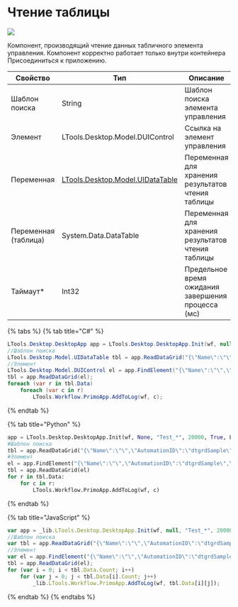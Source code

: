 # Чтение таблицы

![](../../resources/basic/desktop/image-(93).png)

Компонент, производящий чтение данных табличного элемента управления. Компонент корректно работает только внутри контейнера Присоединиться к приложению.

| Свойство             | Тип                                                          | Описание                                           |
| -------------------- | ------------------------------------------------------------ | -------------------------------------------------- |
| Шаблон поиска        | String                                                       | Шаблон поиска элемента управления                  |
| Элемент              | LTools.Desktop.Model.DUIControl                              | Ссылка на элемент управления                       |
| Переменная           | [LTools.Desktop.Model.UIDataTable](datatypes/uidatatable.md) | Переменная для хранения результатов чтения таблицы |
| Переменная (таблица) | System.Data.DataTable                                        | Переменная для хранения результатов чтения таблицы |
| Таймаут\*            | Int32                                                        | Предельное время ожидания завершения процесса (мс) |

{% tabs %}
{% tab title="C#" %}
```csharp
LTools.Desktop.DesktopApp app = LTools.Desktop.DesktopApp.Init(wf, null, "Test_*", 20000, true, LTools.Desktop.Model.DesktopTypes.UIAUTOMATION);
//Шаблон поиска
LTools.Desktop.Model.UIDataTable tbl = app.ReadDataGrid("{\"Name\":\"\",\"AutomationID\":\"dtgrdSample\",\"ClassName\":\"DataGrid\",\"AUIProperties\":[],\"TextSearchMode\":0,\"IsRoot\":false,\"IsQuickSearch\":false}");
//Элемент
LTools.Desktop.Model.DUIControl el = app.FindElement("{\"Name\":\"\",\"AutomationID\":\"dtgrdSample\",\"ClassName\":\"DataGrid\",\"AUIProperties\":[],\"TextSearchMode\":0,\"IsRoot\":false,\"IsQuickSearch\":false}");
tbl = app.ReadDataGrid(el);
foreach (var r in tbl.Data)
	foreach (var c in r)
		LTools.Workflow.PrimoApp.AddToLog(wf, c);
```
{% endtab %}

{% tab title="Python" %}
```python
app = LTools.Desktop.DesktopApp.Init(wf, None, "Test_*", 20000, True, LTools.Desktop.Model.DesktopTypes.UIAUTOMATION)
#Шаблон поиска
tbl = app.ReadDataGrid("{\"Name\":\"\",\"AutomationID\":\"dtgrdSample\",\"ClassName\":\"DataGrid\",\"AUIProperties\":[],\"TextSearchMode\":0,\"IsRoot\":false,\"IsQuickSearch\":false}")
#Элемент
el = app.FindElement("{\"Name\":\"\",\"AutomationID\":\"dtgrdSample\",\"ClassName\":\"DataGrid\",\"AUIProperties\":[],\"TextSearchMode\":0,\"IsRoot\":false,\"IsQuickSearch\":false}")
tbl = app.ReadDataGrid(el)
for r in tbl.Data:
	for c in r:
		LTools.Workflow.PrimoApp.AddToLog(wf, c)
```
{% endtab %}

{% tab title="JavaScript" %}
```javascript
var app = _lib.LTools.Desktop.DesktopApp.Init(wf, null, "Test_*", 20000, true, _lib.LTools.Desktop.Model.DesktopTypes.UIAUTOMATION);
//Шаблон поиска
var tbl = app.ReadDataGrid("{\"Name\":\"\",\"AutomationID\":\"dtgrdSample\",\"ClassName\":\"DataGrid\",\"AUIProperties\":[],\"TextSearchMode\":0,\"IsRoot\":false,\"IsQuickSearch\":false}");
//Элемент
var el = app.FindElement("{\"Name\":\"\",\"AutomationID\":\"dtgrdSample\",\"ClassName\":\"DataGrid\",\"AUIProperties\":[],\"TextSearchMode\":0,\"IsRoot\":false,\"IsQuickSearch\":false}");
tbl = app.ReadDataGrid(el);
for (var i = 0; i < tbl.Data.Count; i++)
	for (var j = 0; j < tbl.Data[i].Count; j++)
		_lib.LTools.Workflow.PrimoApp.AddToLog(wf, tbl.Data[i][j]);
```
{% endtab %}
{% endtabs %}

